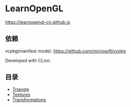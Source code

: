 # LearnOpenGL

https://learnopengl-cn.github.io

## 依赖

vcpkg(manifest mode): https://github.com/microsoft/vcpkg

Developed with CLion.

## 目录

- [Triangle](Triangle)
- [Textures](Textures)
- [Transformations](Transformations)

